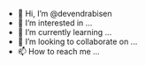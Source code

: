 - 👋 Hi, I’m @devendrabisen
- 👀 I’m interested in ...
- 🌱 I’m currently learning ...
- 💞️ I’m looking to collaborate on ...
- 📫 How to reach me ...

<!---
devendrabisen/devendrabisen is a ✨ special ✨ repository because its `README.md` (this file) appears on your GitHub profile.
You can click the Preview link to take a look at your changes.
--->
